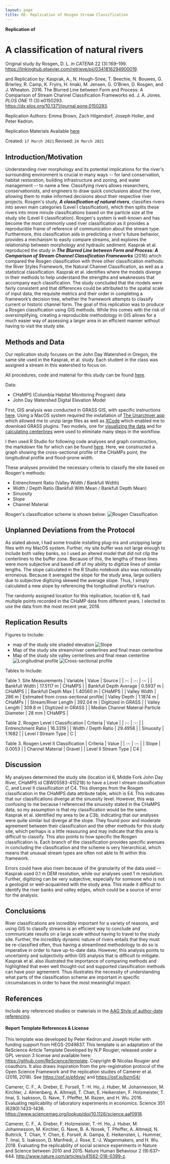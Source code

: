 ```yaml
---
layout: page
title: RE- Replication of Rosgen Stream Classification
---
```



**Replication of**
# A classification of natural rivers

Original study *by* Rosgen, D. L.
*in* *CATENA* 22 (3):169–199. https://linkinghub.elsevier.com/retrieve/pii/0341816294900019.

and Replication by: Kasprak, A., N. Hough-Snee, T. Beechie, N. Bouwes, G. Brierley, R. Camp, K. Fryirs, H. Imaki, M. Jensen, G. O’Brien, D. Rosgen, and J. Wheaton. 2016. The Blurred Line between Form and Process: A Comparison of Stream Channel Classification Frameworks ed. J. A. Jones. *PLOS ONE* 11 (3):e0150293. https://dx.plos.org/10.1371/journal.pone.0150293.

Replication Authors:
Emma Brown, Zach Hilgendorf, Joseph Holler, and Peter Kedron.

Replication Materials Available [here](https://github.com/emmab725/RE-rosgen)

Created: `17 March 2021`
Revised: `24 March 2021`

## Introduction/Motivation

Understanding river morphology and its potential implications for the river's surrounding environment is crucial in many ways -- for land conservation, habitat restoration, building infrastructure and zoning, and water management -- to name a few. Classifying rivers allows researchers, conservationists, and engineers to draw quick conclusions about the river, allowing them to make informed decisions about their respective river projects. Rosgen's study, ***A classification of natural rivers***, classifies rivers into seven main categories (Level I classification), which then splits these rivers into more minute classifications based on the particle size at the study site (Level II classification). Rosgen's system is well-known and has become the most commonly used river classification as it provides a reproducible frame of reference of communication about the stream type. Furthermore, this classification aids in predicting a river's future behavior, provides a mechanism to easily compare streams, and explores the relationship between morphology and hydraulic sediment.
Kasprak et al. reproduced the study in ***The Blurred Line between Form and Process: A Comparison of Stream Channel Classification Frameworks*** (2016) which compared the Rosgen classification with three other classification methods: the River Styles Framework, the Natural Channel Classification, as well as a statistical classification. Kasprak et al. identifies where the models diverge in their methods to help understand the strengths and weaknesses that accompany each classification. The study concluded that the models were fairly consistent and that differences could be attributed to the spatial scale of input data, the requisite metrics and their order in completing a framework’s decision tree, whether the framework attempts to classify current or historic channel form.
The goal of this replication was to produce a Rosgen classification using GIS methods. While this comes with the risk of oversimplifying, creating a reproducible methodology in GIS allows for a much easier way of assessing a larger area in an efficient manner without having to visit the study site.

## Methods and Data

Our replication study focuses on the John Day Watershed in Oregon, the same site used in the Kasprak, et al. study. Each student in the class was assigned a stream in this watershed to focus on.

All procedures, code and material for this study can be found [here](https://github.com/emmab725/RE-rosgen).

Data:
- CHaMPS (Columbia Habitat Monitoring Program) data
- John Day Watershed Digital Elevation Model

First, GIS analysis was conducted in GRASS GIS, with specific instructions [here](https://github.com/emmab725/RE-rosgen/blob/main/procedure/protocols/1-Research_Protocol_GRASS.pdf). Using a MacOS system required the installation of [The Unarchiver app](https://theunarchiver.com) which allowed me to unzip large files as well as [XCode](https://developer.apple.com/xcode/) which enabled me to download GRASS plugins. Two models, one for [visualizing the data](https://github.com/emmab725/RE-rosgen/blob/main/procedure/code/visualize.gxm) and for [calculating centerlines](https://github.com/emmab725/RE-rosgen/blob/main/procedure/code/center_line_length_no_clip.gxm) were used to eliminate many steps in the workflow.

I then used R Studio for following code analyses and graph construction, the markdown file for which can be found [here](https://github.com/emmab725/RE-rosgen/blob/main/procedure/code/2-ProfileViewer.Rmd). Here, we constructed a graph showing the cross-sectional profile of the CHaMPs point, the longitudinal profile and flood-prone width.

These analyses provided the necessary criteria to classify the site based on Rosgen's methods:
- Entrenchment Ratio (Valley Width / Bankfull Width)
- Width / Depth Ratio (Bankfull With Mean / Bankfull Depth Mean)
- Sinuosity
- Slope
- Channel Material

Rosgen's classification scheme is shown below:
![Rosgen Classification](assets/RosgenClass.jpg)

## Unplanned Deviations from the Protocol
As stated above, I had some trouble installing plug-ins and unzipping large files with my MacOS system. Further, my site buffer was not large enough to include both valley banks, so I used an altered model that did not clip the centerlines to the buffer zone. Because of this, the lengths of these lines were more subjective and based off of my ability to digitize lines of similar lengths. The slope calculated in the R Studio notebook also was noticeably erroneous. Because it averaged the slope for the study area, large outliers due to subjective digitizing skewed the average slope. Thus, I simply calculated a new slope by referencing the longitudinal profile's rise/run.

The randomly assigned location for this replication, location id 6, had multiple points recorded in the CHaMP data from different years. I elected to use the data from the most recent year, 2016.

## Replication Results

Figures to Include:
- map of the study site shaded elevation
![Slope](assets/Slope.png)
- Map of the study site stream/river centerlines and final mean centerline
- Map of the study site valley centerlines and final mean centerline
![Longitudinal profile](assets/LongitudinalProfile.png)
![Cross-sectional profile](assets/CrossSectionalProfile.png)

Tables to Include:

Table 1. Site Measurements
| Variable | Value | Source |
| :-: | :-: | :-: |
| Bankfull Width | 17.5117 m | CHaMPS |
| Bankfull Depth Average | 0.5937 m | CHaMPS |
| Bankfull Depth Max | 1.40560 m | CHaMPS |
| Valley Width | 286 m | Estimated from cross-sectional profile|
| Valley Depth | 1.1874 m | CHaMPs |
| Stream/River Length | 392.04 m | Digitized in GRASS |
| Valley Length | 309.8 m | Digitized in GRASS |
| Median Channel Material Particle Diameter | 28 mm | CHaMPS |

Table 2. Rosgen Level I Classification
| Criteria | Value |
| :-: | :-: |
| Entrenchment Ratio | 16.3319 |
| Width / Depth Ratio | 29.4958 |
| Sinuosity | 1.1682 |
| Level I Stream Type | C |

Table 3. Rosgen Level II Classification
| Criteria | Value |
| :-: | :-: |
| Slope | 0.0053 |
| Channel Material | Gravel |
| Level II Stream Type | C4 |

## Discussion

My analyses determined the study site (location id 6, Middle Fork John Day River, CHaMPS id CBW05583-415218) to have a Level I stream classification C, and Level II classification of C4. This diverges from the Rosgen classification in the CHaMPS data attribute table, which is E4. This indicates that our classifications diverge at the sinuosity level. However, this was confusing to me because I referenced the sinuosity stated in the CHaMPS data, so my assumption is that my classification would be the same. Kasprak et al. identified my area to be a C3b, indicating that our analyses were quite similar but diverge at the slope. They found poor and moderate agreement between their classification and the other methods for this study site, which perhaps is a little reassuring and may indicate that this area is difficult to classify. This also points to how specific the Rosgen classification is. Each branch of the classification provides specific avenues in concluding the classification and the scheme is very hierarchical, which means that unusual stream types are often not able to fit within this framework.

Errors could have also risen because of the granularity of the data used -- Kasprak used 0.1 m DEM resolution, while our analyses used 1 m resolution. Further, digitizing can be very subjective, especially for someone who is not a geologist or well-acquainted with the study area. This made it difficult to identify the river banks and valley edges, which could be a source of error for the analysis.

## Conclusions

River classifications are incredibly important for a variety of reasons, and using GIS to classify streams is an efficient way to conclude and communicate results on a large scale without having to travel to the study site. Further, the incredibly dynamic nature of rivers entails that they must be re-classified often, thus having a streamlined methodology to do so is imperative in order to have up-to-date data. However, this analysis points to uncertainty and subjectivity within GIS analysis that is difficult to mitigate. Kasprak et al. also illustrated the importance of comparing methods and highlighted that even well thought-out and supported classification methods can have poor agreement. Thus illustrates the necessity of understanding what parts of the classification scheme are important in specific circumstances in order to have the most meaningful impact.

## References

Include any referenced studies or materials in the [AAG Style of author-date referencing](https://www.tandf.co.uk//journals/authors/style/reference/tf_USChicagoB.pdf).

####  Report Template References & License

This template was developed by Peter Kedron and Joseph Holler with funding support from HEGS-2049837. This template is an adaptation of the ReScience Article Template Developed by N.P Rougier, released under a GPL version 3 license and available here: https://github.com/ReScience/template. Copyright © Nicolas Rougier and coauthors. It also draws inspiration from the pre-registration protocol of the Open Science Framework and the replication studies of Camerer et al. (2016, 2018). See https://osf.io/pfdyw/ and https://osf.io/bzm54/

Camerer, C. F., A. Dreber, E. Forsell, T.-H. Ho, J. Huber, M. Johannesson, M. Kirchler, J. Almenberg, A. Altmejd, T. Chan, E. Heikensten, F. Holzmeister, T. Imai, S. Isaksson, G. Nave, T. Pfeiffer, M. Razen, and H. Wu. 2016. Evaluating replicability of laboratory experiments in economics. Science 351 (6280):1433–1436. https://www.sciencemag.org/lookup/doi/10.1126/science.aaf0918.

Camerer, C. F., A. Dreber, F. Holzmeister, T.-H. Ho, J. Huber, M. Johannesson, M. Kirchler, G. Nave, B. A. Nosek, T. Pfeiffer, A. Altmejd, N. Buttrick, T. Chan, Y. Chen, E. Forsell, A. Gampa, E. Heikensten, L. Hummer, T. Imai, S. Isaksson, D. Manfredi, J. Rose, E.-J. Wagenmakers, and H. Wu. 2018. Evaluating the replicability of social science experiments in Nature and Science between 2010 and 2015. Nature Human Behaviour 2 (9):637–644. http://www.nature.com/articles/s41562-018-0399-z.
